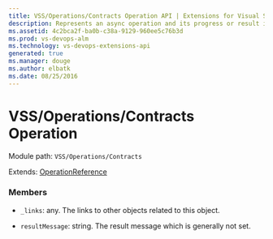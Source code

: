 ```yaml
---
title: VSS/Operations/Contracts Operation API | Extensions for Visual Studio Team Services
description: Represents an async operation and its progress or result information.
ms.assetid: 4c2bca2f-ba0b-c38a-9129-960ee5c76b3d
ms.prod: vs-devops-alm
ms.technology: vs-devops-extensions-api
generated: true
ms.manager: douge
ms.author: elbatk
ms.date: 08/25/2016
---
```


# VSS/Operations/Contracts Operation

Module path: `VSS/Operations/Contracts`

Extends: [OperationReference](../../../VSS/Operations/Contracts/OperationReference.md)

### Members

* `_links`: any. The links to other objects related to this object.

* `resultMessage`: string. The result message which is generally not set.

